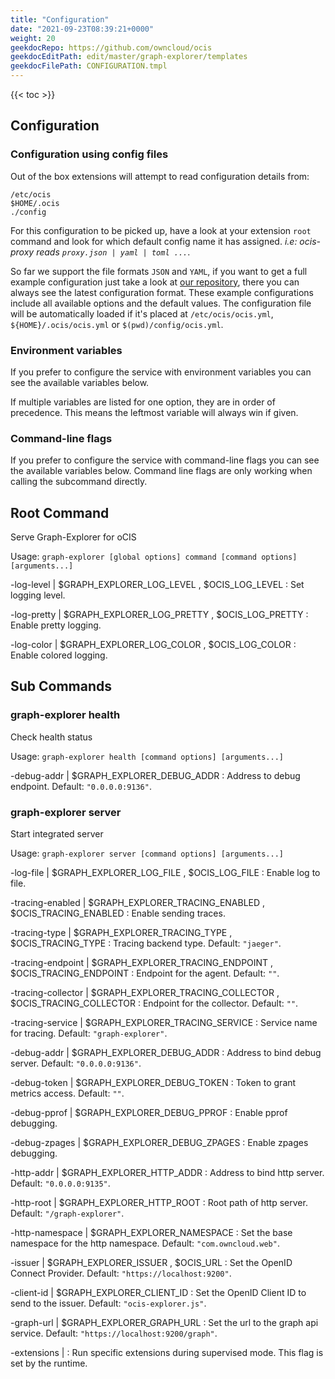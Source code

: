 ```yaml
---
title: "Configuration"
date: "2021-09-23T08:39:21+0000"
weight: 20
geekdocRepo: https://github.com/owncloud/ocis
geekdocEditPath: edit/master/graph-explorer/templates
geekdocFilePath: CONFIGURATION.tmpl
---
```


{{< toc >}}

## Configuration

### Configuration using config files

Out of the box extensions will attempt to read configuration details from:

```console
/etc/ocis
$HOME/.ocis
./config
```

For this configuration to be picked up, have a look at your extension `root` command and look for which default config name it has assigned. *i.e: ocis-proxy reads `proxy.json | yaml | toml ...`*.

So far we support the file formats `JSON` and `YAML`, if you want to get a full example configuration just take a look at [our repository](https://github.com/owncloud/ocis/tree/master/graph-explorer/config), there you can always see the latest configuration format. These example configurations include all available options and the default values. The configuration file will be automatically loaded if it's placed at `/etc/ocis/ocis.yml`, `${HOME}/.ocis/ocis.yml` or `$(pwd)/config/ocis.yml`.

### Environment variables

If you prefer to configure the service with environment variables you can see the available variables below.

If multiple variables are listed for one option, they are in order of precedence. This means the leftmost variable will always win if given.

### Command-line flags

If you prefer to configure the service with command-line flags you can see the available variables below. Command line flags are only working when calling the subcommand directly.

## Root Command

Serve Graph-Explorer for oCIS

Usage: `graph-explorer [global options] command [command options] [arguments...]`


-log-level |  $GRAPH_EXPLORER_LOG_LEVEL , $OCIS_LOG_LEVEL
: Set logging level.


-log-pretty |  $GRAPH_EXPLORER_LOG_PRETTY , $OCIS_LOG_PRETTY
: Enable pretty logging.


-log-color |  $GRAPH_EXPLORER_LOG_COLOR , $OCIS_LOG_COLOR
: Enable colored logging.



















## Sub Commands

### graph-explorer health

Check health status

Usage: `graph-explorer health [command options] [arguments...]`





-debug-addr |  $GRAPH_EXPLORER_DEBUG_ADDR
: Address to debug endpoint. Default: `"0.0.0.0:9136"`.


















### graph-explorer server

Start integrated server

Usage: `graph-explorer server [command options] [arguments...]`






-log-file |  $GRAPH_EXPLORER_LOG_FILE , $OCIS_LOG_FILE
: Enable log to file.


-tracing-enabled |  $GRAPH_EXPLORER_TRACING_ENABLED , $OCIS_TRACING_ENABLED
: Enable sending traces.


-tracing-type |  $GRAPH_EXPLORER_TRACING_TYPE , $OCIS_TRACING_TYPE
: Tracing backend type. Default: `"jaeger"`.


-tracing-endpoint |  $GRAPH_EXPLORER_TRACING_ENDPOINT , $OCIS_TRACING_ENDPOINT
: Endpoint for the agent. Default: `""`.


-tracing-collector |  $GRAPH_EXPLORER_TRACING_COLLECTOR , $OCIS_TRACING_COLLECTOR
: Endpoint for the collector. Default: `""`.


-tracing-service |  $GRAPH_EXPLORER_TRACING_SERVICE
: Service name for tracing. Default: `"graph-explorer"`.


-debug-addr |  $GRAPH_EXPLORER_DEBUG_ADDR
: Address to bind debug server. Default: `"0.0.0.0:9136"`.


-debug-token |  $GRAPH_EXPLORER_DEBUG_TOKEN
: Token to grant metrics access. Default: `""`.


-debug-pprof |  $GRAPH_EXPLORER_DEBUG_PPROF
: Enable pprof debugging.


-debug-zpages |  $GRAPH_EXPLORER_DEBUG_ZPAGES
: Enable zpages debugging.


-http-addr |  $GRAPH_EXPLORER_HTTP_ADDR
: Address to bind http server. Default: `"0.0.0.0:9135"`.


-http-root |  $GRAPH_EXPLORER_HTTP_ROOT
: Root path of http server. Default: `"/graph-explorer"`.


-http-namespace |  $GRAPH_EXPLORER_NAMESPACE
: Set the base namespace for the http namespace. Default: `"com.owncloud.web"`.


-issuer |  $GRAPH_EXPLORER_ISSUER , $OCIS_URL
: Set the OpenID Connect Provider. Default: `"https://localhost:9200"`.


-client-id |  $GRAPH_EXPLORER_CLIENT_ID
: Set the OpenID Client ID to send to the issuer. Default: `"ocis-explorer.js"`.


-graph-url |  $GRAPH_EXPLORER_GRAPH_URL
: Set the url to the graph api service. Default: `"https://localhost:9200/graph"`.


-extensions | 
: Run specific extensions during supervised mode. This flag is set by the runtime.

